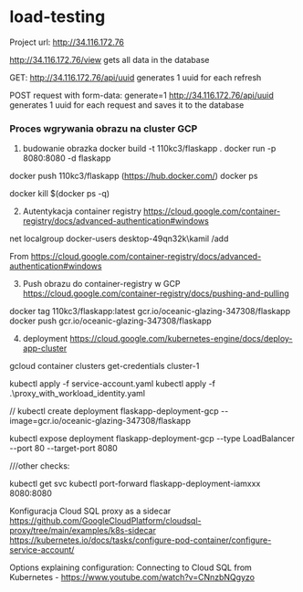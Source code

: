# load-testing
Project url: http://34.116.172.76



http://34.116.172.76/view
gets all data in the database 


GET:
http://34.116.172.76/api/uuid
generates 1 uuid for each refresh


POST request with form-data:
generate=1
http://34.116.172.76/api/uuid
generates 1 uuid for each request and saves it to the database






### Proces wgrywania obrazu na cluster GCP 

1. budowanie obrazka
docker build -t 110kc3/flaskapp . 
docker run -p 8080:8080 -d flaskapp

docker push 110kc3/flaskapp
(https://hub.docker.com/)
docker ps


docker kill $(docker ps -q)



2. Autentykacja container registry
https://cloud.google.com/container-registry/docs/advanced-authentication#windows


net localgroup docker-users desktop-49qn32k\kamil /add

From <https://cloud.google.com/container-registry/docs/advanced-authentication#windows> 


3. Push obrazu do container-registry w GCP
https://cloud.google.com/container-registry/docs/pushing-and-pulling

docker tag 110kc3/flaskapp:latest gcr.io/oceanic-glazing-347308/flaskapp
docker push gcr.io/oceanic-glazing-347308/flaskapp






4. deployment
https://cloud.google.com/kubernetes-engine/docs/deploy-app-cluster

gcloud container clusters get-credentials cluster-1 

kubectl apply -f service-account.yaml
kubectl apply -f .\proxy_with_workload_identity.yaml 

// kubectl create deployment flaskapp-deployment-gcp --image=gcr.io/oceanic-glazing-347308/flaskapp
	
	
kubectl expose deployment flaskapp-deployment-gcp  --type LoadBalancer --port 80 --target-port 8080




///other checks:

kubectl get svc
kubectl port-forward flaskapp-deployment-iamxxx      8080:8080

Konfiguracja Cloud SQL proxy as a sidecar
https://github.com/GoogleCloudPlatform/cloudsql-proxy/tree/main/examples/k8s-sidecar
https://kubernetes.io/docs/tasks/configure-pod-container/configure-service-account/

Options explaining configuration:
Connecting to Cloud SQL from Kubernetes - https://www.youtube.com/watch?v=CNnzbNQgyzo
